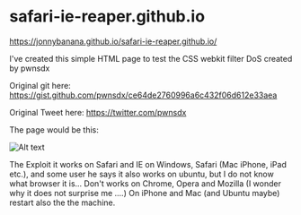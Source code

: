 # safari-ie-reaper.github.io

https://jonnybanana.github.io/safari-ie-reaper.github.io/


I've created this simple HTML page to test the CSS webkit filter DoS created by pwnsdx

Original git here: https://gist.github.com/pwnsdx/ce64de2760996a6c432f06d612e33aea


Original Tweet here: https://twitter.com/pwnsdx

The page would be this:

![Alt text](https://github.com/JonnyBanana/safari-ie-reaper.github.io/blob/master/img/trolling%20studios.JPG)

The Exploit it works on Safari and IE on Windows, Safari (Mac iPhone, iPad etc.), and some user 
he says it also works on ubuntu, but I do not know what browser it is...
Don't works on Chrome, Opera and Mozilla (I wonder why it does not surprise me ....)
On iPhone and Mac (and Ubuntu maybe) restart also the the machine.



